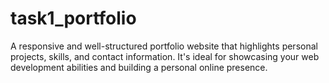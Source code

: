 # task1_portfolio
A responsive and well-structured portfolio website that highlights personal projects, skills, and contact information. It's ideal for showcasing your web development abilities and building a personal online presence.
